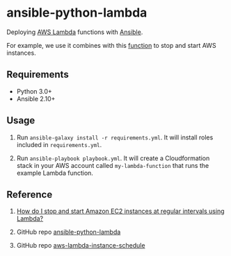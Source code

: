 ansible-python-lambda
=====================

Deploying [AWS Lambda][lambda] functions with [Ansible][ansible].

For example, we use it combines with this [function][function] to stop and start AWS instances.

Requirements
------------

* Python 3.0+
* Ansible 2.10+

Usage
-----

1. Run `ansible-galaxy install -r requirements.yml`. It will install roles included in `requirements.yml`.

1. Run `ansible-playbook playbook.yml`. It will create a Cloudformation stack
   in your AWS account called `my-lambda-function` that runs the example Lambda
   function.

Reference
---

1. [How do I stop and start Amazon EC2 instances at regular intervals using Lambda?
][aws]

1. GitHub repo [ansible-python-lambda][github]

1. GitHub repo [aws-lambda-instance-schedule][example]

[aws]: https://aws.amazon.com/premiumsupport/knowledge-center/start-stop-lambda-cloudwatch/
[lambda]: https://aws.amazon.com/lambda/
[ansible]: https://www.ansible.com/
[github]: https://github.com/YPlan/ansible-python-lambda
[example]: https://github.com/1Strategy/aws-lambda-instance-schedule
[function]: https://github.com/BoxingP/aws-lambda-python-function
